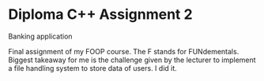 # Diploma C++ Assignment 2

Banking application

Final assignment of my FOOP course. The F stands for FUNdementals.
Biggest takeaway for me is the challenge given by the lecturer to implement a file handling system to store data of users.
I did it.
